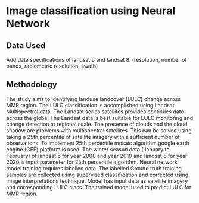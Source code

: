 
# Image classification using Neural Network

## Data Used 
Add data specifications of landsat 5 and landsat 8. (resolution, number of bands, radiometric resolution, swath)


## Methodology 
The study aims to identifying landuse landcover (LULC) change across MMR region. The LULC classification is accomplished using Landsat Multispectral data. The Landsat series satellites provides continues data across the globe. The Landsat data is best suitable for LULC monitoring and change detection at regional scale.  The presence of clouds and the cloud shadow are problems with multispectral satellites. This can be solved using taking a 25th percentile of satellite imagery with a sufficient number of observations. To implement 25th percentile mosaic algorithm google earth engine (GEE) platform is used. The winter season data (January to February) of landsat 5 for year 2000 and year 2010 and landsat 8 for year 2020 is input parameter for 25th percentile algorithm. 
Neural network model training requires labelled data. The labelled Ground truth training samples are collected using supervised classification and corrected using image interpretations technique. Model has input data  as satellite imagery and corresponding LULC class. The trained model used to predict LULC for MMR region. 
